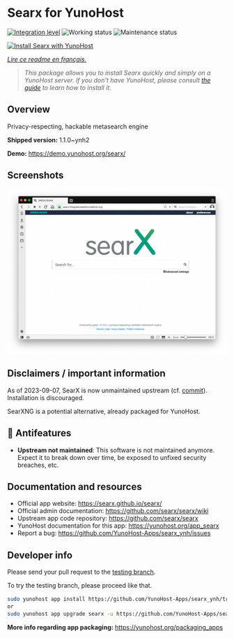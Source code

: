 <!--
N.B.: This README was automatically generated by https://github.com/YunoHost/apps/tree/master/tools/README-generator
It shall NOT be edited by hand.
-->

# Searx for YunoHost

[![Integration level](https://dash.yunohost.org/integration/searx.svg)](https://dash.yunohost.org/appci/app/searx) ![Working status](https://ci-apps.yunohost.org/ci/badges/searx.status.svg) ![Maintenance status](https://ci-apps.yunohost.org/ci/badges/searx.maintain.svg)

[![Install Searx with YunoHost](https://install-app.yunohost.org/install-with-yunohost.svg)](https://install-app.yunohost.org/?app=searx)

*[Lire ce readme en français.](./README_fr.md)*

> *This package allows you to install Searx quickly and simply on a YunoHost server.
If you don't have YunoHost, please consult [the guide](https://yunohost.org/#/install) to learn how to install it.*

## Overview

Privacy-respecting, hackable metasearch engine


**Shipped version:** 1.1.0~ynh2

**Demo:** https://demo.yunohost.org/searx/

## Screenshots

![Screenshot of Searx](./doc/screenshots/Screenshot.png)

## Disclaimers / important information

As of 2023-09-07, SearX is now unmaintained upstream (cf. [commit](https://github.com/searx/searx/commit/276ffd3f01cdd823f75676c51231fad4040059d3)). 
Installation is discouraged.

SearXNG is a potential alternative, already packaged for YunoHost.

## :red_circle: Antifeatures

- **Upstream not maintained**: This software is not maintained anymore. Expect it to break down over time, be exposed to unfixed security breaches, etc.

## Documentation and resources

* Official app website: <https://searx.github.io/searx/>
* Official admin documentation: <https://github.com/searx/searx/wiki>
* Upstream app code repository: <https://github.com/searx/searx>
* YunoHost documentation for this app: <https://yunohost.org/app_searx>
* Report a bug: <https://github.com/YunoHost-Apps/searx_ynh/issues>

## Developer info

Please send your pull request to the [testing branch](https://github.com/YunoHost-Apps/searx_ynh/tree/testing).

To try the testing branch, please proceed like that.

``` bash
sudo yunohost app install https://github.com/YunoHost-Apps/searx_ynh/tree/testing --debug
or
sudo yunohost app upgrade searx -u https://github.com/YunoHost-Apps/searx_ynh/tree/testing --debug
```

**More info regarding app packaging:** <https://yunohost.org/packaging_apps>
